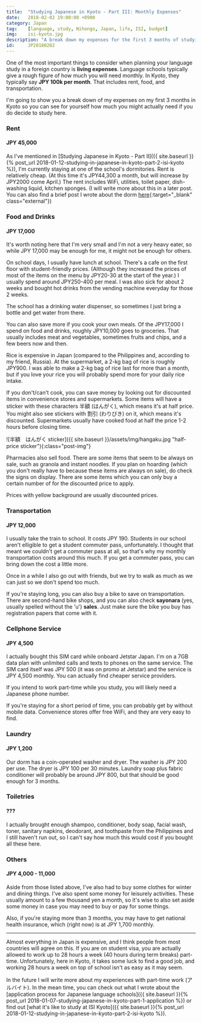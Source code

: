 ```yaml
---
title:  "Studying Japanese in Kyoto - Part III: Monthly Expenses"
date:   2018-02-02 19:00:00 +0900
category: Japan
tag:    [language, study, Nihongo, Japan, life, ISI, budget]
img:	isi-kyoto.jpg
description: "A break down my expenses for the first 3 months of studying Nihongo in Kyoto at a Japanese language school will hopefully give you some idea about the cost of living in Kyoto. I also give a bit of advice on how to minimize expenses."
id:     JP20180202
---
```


One of the most important things to consider when planning your language study in a foreign country is **living expenses**. Language schools typically give a rough figure of how much you will need monthly. In Kyoto, they typically say **JPY 100k per month**. That includes rent, food, and transportation.

I'm going to show you a break down of my expenses on my first 3 months in Kyoto so you can see for yourself how much you might actually need if you do decide to study here.
<!--more-->

### Rent
#### JPY 45,000
As I've mentioned in [Studying Japanese in Kyoto - Part II]({{ site.baseurl }}{% post_url 2018-01-12-studying-in-japanese-in-kyoto-part-2-isi-kyoto %}), I'm currently staying at one of the school's dormitories. Rent is relatively cheap. (At this time it's JPY44,300 a month, but will increase by JPY2000 come April.) The rent includes WiFi, utilities, toilet paper, dish-washing liquid, kitchen sponges. (I will write more about this in a later post. You can also find a brief post I wrote about the dorm [here](https://kimtomwrites.wordpress.com/2018/01/28/this-blog-this-dorm/){:target="_blank" class="external"})

### Food and Drinks
#### JPY 17,000
It's worth noting here that I'm very small and I'm not a very heavy eater, so while JPY 17,000 may be enough for me, it might not be enough for others.

On school days, I usually have lunch at school. There's a cafe on the first floor with student-friendly prices. (Although they increased the prices of most of the items on the menu by JPY20-30 at the start of the year.) I usually spend around JPY250-400 per meal. I was also sick for about 2 weeks and bought hot drinks from the vending machine everyday for those 2 weeks.

The school has a drinking water dispenser, so sometimes I just bring a bottle and get water from there.

You can also save more if you cook your own meals. Of the JPY17,000 I spend on food and drinks, roughly JPY10,000 goes to groceries. That usually includes meat and vegetables, sometimes fruits and chips, and a few beers now and then.

Rice is expensive in Japan (compared to the Philippines and, according to my friend, Russia). At the supermarket, a 2-kg bag of rice is roughly JPY900. I was able to make a 2-kg bag of rice last for more than a month, but if you love your rice you will probably spend more for your daily rice intake.

If you don't/can't cook, you can save money by looking out for discounted items in convenience stores and supermarkets. Some items will have a sticker with these characters 半額 (はんがく), which means it's at half price. You might also see stickers with 割引 (わりびき) on it, which means it's discounted. Supermarkets usually have cooked food at half the price 1-2 hours before closing time.

![半額　はんがく sticker]({{ site.baseurl }}/assets/img/hangaku.jpg "half-price sticker"){:class="post-img"}

Pharmacies also sell food. There are some items that seem to be always on sale, such as granola and instant noodles. If you plan on hoarding (which you don't really have to because these items are always on sale), do check the signs on display. There are some items which you can only buy a certain number of for the discounted price to apply.

Prices with yellow background are usually discounted prices.

### Transportation
#### JPY 12,000
I usually take the train to school. It costs JPY 190. Students in our school aren't elligible to get a student commuter pass, unfortunately. I thought that meant we couldn't get a commuter pass at all, so that's why my monthly transportation costs around this much. If you get a commuter pass, you can bring down the cost a little more.

Once in a while I also go out with friends, but we try to walk as much as we can just so we don't spend too much.

If you're staying long, you can also buy a bike to save on transportation. There are second-hand bike shops, and you can also check **sayonara** (yes, usually spelled without the 'u') **sales**. Just make sure the bike you buy has registration papers that come with it.

### Cellphone Service
#### JPY 4,500
I actually bought this SIM card while onboard Jetstar Japan. I'm on a 7GB data plan with unlimited calls and texts to phones on the same service. The SIM card itself was JPY 500 (it was on promo at Jetstar) and the service is JPY 4,500 monthly. You can actually find cheaper service providers.

If you intend to work part-time while you study, you will likely need a Japanese phone number.

If you're staying for a short period of time, you can probably get by without mobile data. Convenience stores offer free WiFi, and they are very easy to find.

### Laundry
#### JPY 1,200
Our dorm has a coin-operated washer and dryer. The washer is JPY 200 per use. The dryer is JPY 100 per 30 minutes. Laundry soap plus fabric conditioner will probably be around JPY 800, but that should be good enough for 3 months.

### Toiletries
#### ???
I actually brought enough shampoo, conditioner, body soap, facial wash, toner, sanitary napkins, deodorant, and toothpaste from the Philippines and I still haven't run out, so I can't say how much this would cost if you bought all these here.

### Others
#### JPY 4,000 - 11,000
Aside from those listed above, I've also had to buy some clothes for winter and dining things. I've also spent some money for leisurely activities. These usually amount to a few thousand yen a month, so it's wise to also set aside some money in case you may need to buy or pay for some things.

Also, if you're staying more than 3 months, you may have to get national health insurance, which (right now) is at JPY 1,700 monthly.

----

Almost everything in Japan is expensive, and I think people from most countries will agree on this. If you are on student visa, you are actually allowed to work up to 28 hours a week (40 hours during term breaks) part-time. Unfortunately, here in Kyoto, it takes some luck to find a good job, and working 28 hours a week on top of school isn't as easy as it may seem.

In the future I will write more about my experiences with part-time work (アルバイト). In the mean time, you can check out what I wrote about the [application process for Japanese language schools]({{ site.baseurl }}{% post_url 2018-01-07-studying-japanese-in-kyoto-part-1-application %}) or find out [what it's like to study at ISI Kyoto]({{ site.baseurl }}{% post_url 2018-01-12-studying-in-japanese-in-kyoto-part-2-isi-kyoto %}).
